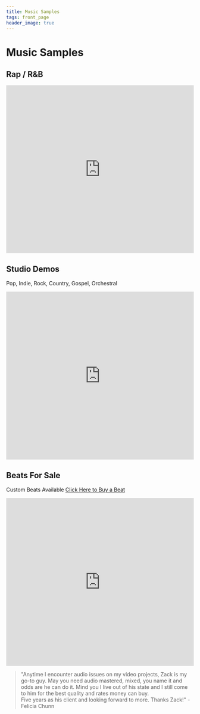 ```yaml
---
title: Music Samples
tags: front_page
header_image: true
---
```


# Music Samples

## Rap / R&B 
<iframe width="100%" height="450" scrolling="no" frameborder="no" allow="autoplay" src="https://w.soundcloud.com/player/?url=https%3A//api.soundcloud.com/playlists/275557421&color=%236ebec2&auto_play=false&hide_related=false&show_comments=true&show_user=true&show_reposts=false&show_teaser=true"></iframe>

<br />

## Studio Demos 
Pop, Indie, Rock, Country, Gospel, Orchestral
<iframe width="100%" height="450" scrolling="no" frameborder="no" allow="autoplay" src="https://w.soundcloud.com/player/?url=https%3A//api.soundcloud.com/playlists/360082994&color=%236ebec2&auto_play=false&hide_related=false&show_comments=true&show_user=true&show_reposts=false&show_teaser=true"></iframe>

<br />

## Beats For Sale
Custom Beats Available
<a href="http://bit.ly/slsvol1" target="Buy a Beat">Click Here to Buy a Beat</a>
<iframe width="100%" height="450" scrolling="no" frameborder="no" src="https://w.soundcloud.com/player/?url=https%3A//api.soundcloud.com/playlists/283504362&amp;color=ff5500&amp;auto_play=false&amp;hide_related=false&amp;show_comments=true&amp;show_user=true&amp;show_reposts=false"></iframe>

<br />

<blockquote>"Anytime I encounter audio issues on my video projects, Zack is my go-to guy. May you need audio mastered, mixed, you name it and odds are he can do it. Mind you I live out of his state and I still come to him for the best quality and rates money can buy.<br/>
Five years as his client and looking forward to more. Thanks Zack!" - Felicia Chunn</blockquote>